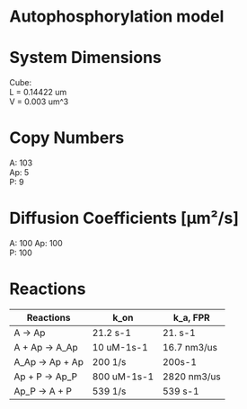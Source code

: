 # Autophosphorylation model

# System Dimensions  
Cube:  
L = 0.14422 um  
V = 0.003 um^3  

# Copy Numbers  
A: 103  
Ap: 5  
P: 9  

# Diffusion Coefficients [µm²/s]  
A: 100
Ap: 100  
P: 100 

# Reactions
				
| Reactions | k_on| k_a, FPR |  
| --- | --- | --- |  
| A -> Ap | 21.2 s-1 | 21. s-1 |  
| A + Ap -> A_Ap | 10 uM-1s-1 | 16.7 nm3/us |  
| A_Ap -> Ap + Ap | 200 1/s | 200s-1 |  
| Ap + P -> Ap_P | 800 uM-1s-1 | 2820 nm3/us |  
| Ap_P -> A + P | 539 1/s | 539 s-1 |	 
